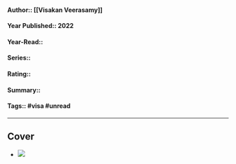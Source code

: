 #### Author:: [[Visakan Veerasamy]]
#### Year Published:: 2022
#### Year-Read::
#### Series::
#### Rating::
#### Summary::
#### Tags:: #visa #unread

---
## Cover
- ![](https://public-files.gumroad.com/ent10nxv3vtzlj032jc0s0lu4zht)